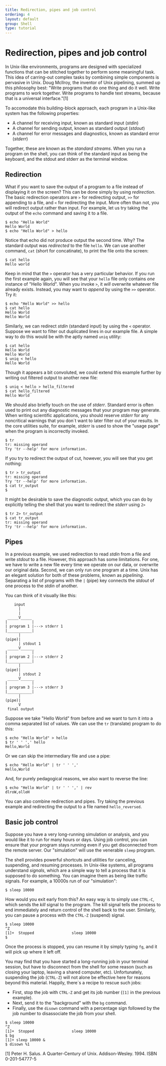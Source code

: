 ```yaml
---
title: Redirection, pipes and job control
ordering: 4
layout: default
group: Shell
type: tutorial
---
```


Redirection, pipes and job control
====================

In Unix-like environments, programs are designed with specialized functions that can be stitched together to perform some meaningful task. This idea of carring-out complex tasks by combining simple components is pervasive in Unix. Doug McIlroy, the inventor of Unix pipelining, summed up this philosophy best: "Write programs that do one thing and do it well. Write programs to work together. Write programs to handle text streams, because that is a universal interface."[1]

To accomodate this building-block approach, each program in a Unix-like system has the following properties:

* A channel for receiving input, known as standard input (*stdin*)
* A channel for sending output, known as standard output (*stdout*)
* A channel for error messages and diagnostics, known as standard error (*stderr*)

Together, these are known as the *standard streams*. When you run a program on the shell, you can think of the standard input as being the keyboard, and the stdout and stderr as the terminal window.

Redirection
------------

What if you want to save the output of a program to a file instead of displaying it on the screen? This can be done simply by using *redirection*. The basic redirection operators are `>` for redirecting output, `>>` for appending to a file, and `<` for redirecting the input. More often than not, you will redirect output rather than input. For example, let us try taking the output of the `echo` command and saving it to a file.

```console
$ echo "Hello World"
Hello World
$ echo "Hello World" > hello
```

Notice that echo did not produce output the second time. Why? The standard output was _redirected_ to the file `hello`. We can use another command, `cat` (short for concatinate), to print the file onto the screen:

```console
$ cat hello
Hello world
```

Keep in mind that the `>` operator has a very particular behavior. If you run the first example again, you will see that your `hello` file only contains *one* instance of "Hello World". When you invoke `>`, it *will* overwrite whatever file already exists. Instead, you may want to *append* by using the `>>` operator. Try it:

```console
$ echo "Hello World" >> hello
$ cat hello
Hello World
Hello World
```

Similarly, we can redirect _stdin_ (standard input) by using the `<` operator. Suppose we want to filter out duplicated lines in our example file. A simple way to do this would be with the aptly named `uniq` utility:

```console
$ cat hello
Hello World
Hello World
$ uniq < hello
Hello World
```

Though it appears a bit convoluted, we could extend this example further by writing out filtered output to another new file:

```console
$ uniq < hello > hello_filtered
$ cat hello_filtered
Hello World
```

We should also briefly touch on the use of _stderr_. Standard error is often used to print out any diagnostic messages that your program may generate. When writing scientific applications, you should reserve _stderr_ for any noncritical warnings that you don`t want to later filter out of your results. In the core utilities suite, for example, _stderr_ is used to show the "usage page" when the program is incorrectly invoked.

```console
$ tr
tr: missing operand
Try 'tr --help' for more information.
```

If you try to redirect the output of cut, however, you will see that you get nothing:

```console
$ tr > tr_output
tr: missing operand
Try 'tr --help' for more information.
$ cat tr_output
$
```

It might be desirable to save the diagnostic output, which you can do by explicitly telling the shell that you want to redirect the _stderr_ using `2>`

```console
$ tr 2> tr_output
$ cat tr_output
tr: missing operand
Try 'tr --help' for more information.
```

Pipes
------

In a previous example, we used redirection to read _stdin_ from a file and write _stdout_ to a file. However, this approach has some limitations. For one, we have to write a new file every time we operate on our data, or overwrite our original data. Second, we can only run one program at a time. Unix has an elegant solution for both of these problems, known as _pipelining_. Separating a list of programs with the `|` (pipe) key connects the _stdout_ of one process to the _stdin_ of another.

You can think of it visually like this:

```console
    input  
      |
      |
 _____V_____
|           |
| program 1 |---> stderr 1
|___________|
      |
(pipe)| 
      | stdout 1
 _____V______
|           |
| program 2 |---> stderr 2
|___________|
      |
(pipe)| 
      | stdout 2
 _____V______
|           |
| program 3 |---> stderr 3
|___________|
      |
(pipe)|
      V
 final output
```

Suppose we take "Hello World" from before and we want to turn it into a comma separated list of values. We can use the `tr` (translate) program to do this:

```console
$ echo "Hello World" > hello
$ tr ' ' ',' hello
Hello,World
```

Or we can skip the intermediary file and use a pipe: 

```console
$ echo "Hello World" | tr ' ' ','
Hello,World
```

And, for purely pedagogical reasons, we also want to reverse the line:

```console
$ echo "Hello World" | tr ' ' ',' | rev
dlroW,olleH
```

You can also combine redirection and pipes. Try taking the previous example and redirecting the output to a file named `hello_reversed`.


Basic job control
-----------

Suppose you have a very long-running simulation or analysis, and you would like it to run for many hours or days. Using job control, you can ensure that your program stays running even if you get disconnected from the remote server. Our "simulation" will use the venerable `sleep` program.

The shell provides powerful shortcuts and utilities for canceling, suspending, and resuming processes. In Unix-like systems, all programs understand _signals_, which are a simple way to tell a process that it is supposed to do something. You can imagine them as being like traffic signals. For example, a 10000s run of our "simulation":

```console
$ sleep 10000
```

How would you exit early from this? An easy way is to simply use `CTRL-C`, which sends the _kill_ signal to the program. The kill signal tells the process to end immediately and return control of the shell back to the user. Similarly, you can pause a process with the `CTRL-Z` (suspend) signal. 

```console
$ sleep 10000
^Z
[1]+  Stopped                 sleep 10000
$
```

Once the process is stopped, you can resume it by simply typing `fg`, and it will pick up where it left off. 

You may find that you have started a long-running job in your terminal session, but have to disconnect from the shell for some reason (such as closing your laptop, leaving a shared computer, etc). Unfortunately, suspending the job (`CTRL-Z`) will not alone be effective here for reasons beyond this material. Happily, there`s a recipe to rescue such jobs:

* First, stop the job with `CTRL-Z` and get its job number (`[1]` in the previous example). 
* Next, send it to the "background" with the `bg` command.
* Finally, use the `disown` command with a percentage sign followed by the job number to disassociate the job from your shell.

```console
$ sleep 10000
^Z
[1]+  Stopped                 sleep 10000
$ bg 
[1]+ sleep 10000 &
$ disown %1
```


[1] Peter H. Salus. A Quarter-Century of Unix. Addison-Wesley. 1994. ISBN 0-201-54777-5
